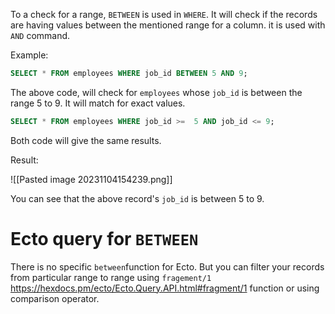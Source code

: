 To a check for a range, `BETWEEN` is used in `WHERE`. It will check if the records are having values between the mentioned range for a column. it is used with `AND` command. 

Example:

``` SQL
SELECT * FROM employees WHERE job_id BETWEEN 5 AND 9;
```

The above code, will check for `employees` whose `job_id` is between the range 5 to 9. It will match for exact values.

``` SQL
SELECT * FROM employees WHERE job_id >=  5 AND job_id <= 9;
```

Both code will give the same results.

Result:

![[Pasted image 20231104154239.png]]

You can see that the above record's `job_id` is between 5 to 9.

# Ecto query for `BETWEEN`

There is no specific `between`function for Ecto. But you can filter your records from particular range to range using `fragement/1` https://hexdocs.pm/ecto/Ecto.Query.API.html#fragment/1 function or using comparison operator.

